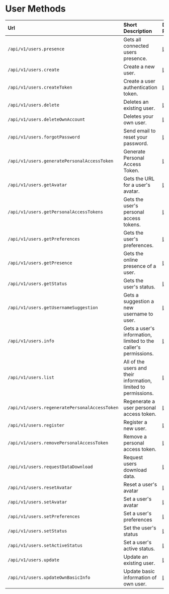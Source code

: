 # User Methods

| Url | Short Description | Details Page |
| :--- | :--- | :--- |
| `/api/v1/users.presence` | Gets all connected users presence. | [Link](presence/) |
| `/api/v1/users.create` | Create a new user. | [Link](create/) |
| `/api/v1/users.createToken` | Create a user authentication token. | [Link](createtoken/) |
| `/api/v1/users.delete` | Deletes an existing user. | [Link](delete/) |
| `/api/v1/users.deleteOwnAccount` | Deletes your own user. | [Link](deleteownaccount/) |
| `/api/v1/users.forgotPassword`  | Send email to reset your password. | [Link](forgotpassword/) |
| `/api/v1/users.generatePersonalAccessToken`   | Generate Personal Access Token. | [Link](generatepersonalaccesstoken/)  |
| `/api/v1/users.getAvatar` | Gets the URL for a user's avatar. | [Link](getavatar/) |
| `/api/v1/users.getPersonalAccessTokens` | Gets the user's personal access tokens. | [Link](getpersonalaccesstokens/) |
| `/api/v1/users.getPreferences` | Gets the user's preferences. | [Link](get-preferences/) |
| `/api/v1/users.getPresence` | Gets the online presence of a user. | [Link](getpresence/) |
| `/api/v1/users.getStatus` | Gets the user's status. | [Link](getstatus/) |
| `/api/v1/users.getUsernameSuggestion` | Gets a suggestion a new username to user. | [Link](getusernamesuggestion/) |
| `/api/v1/users.info` | Gets a user's information, limited to the caller's permissions. | [Link](info/) |
| `/api/v1/users.list` | All of the users and their information, limited to permissions. | [Link](list/) |
| `/api/v1/users.regeneratePersonalAccessToken` | Regenerate a user personal access token. | [Link](regeneratepersonalaccesstoken/) |
| `/api/v1/users.register` | Register a new user. | [Link](register/) |
| `/api/v1/users.removePersonalAccessToken`  | Remove a personal access token.  | [Link](removepersonalaccesstoken/) |
| `/api/v1/users.requestDataDownload`  | Request users download data.  | [Link](requestDataDownload/) |
| `/api/v1/users.resetAvatar` | Reset a user's avatar | [Link](resetavatar/) |
| `/api/v1/users.setAvatar` | Set a user's avatar | [Link](setavatar/) |
| `/api/v1/users.setPreferences` | Set a user's preferences | [Link](set-preferences/) |
| `/api/v1/users.setStatus` | Set the user's status | [Link](setstatus/) |
| `/api/v1/users.setActiveStatus` | Set a user's active status. | [Link](setactivestatus/) |
| `/api/v1/users.update` | Update an existing user. | [Link](update/) |
| `/api/v1/users.updateOwnBasicInfo` | Update basic information of own user.| [Link](updateownbasicinfo/)               |
